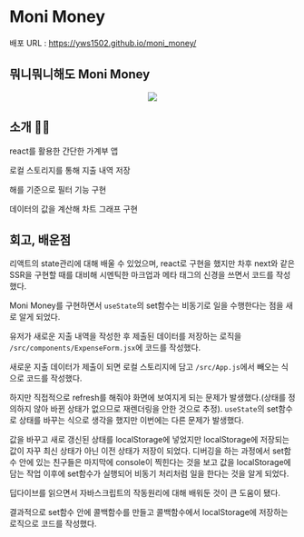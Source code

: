# Moni Money

배포 URL : https://yws1502.github.io/moni_money/

## 뭐니뭐니해도 Moni Money
<div align="center">
  <img src="https://user-images.githubusercontent.com/77317312/155909795-5e68632d-53f4-4100-97ad-49f6a041f3fb.png" />
</div>


## 소개 🙋‍♂️
react를 활용한 간단한 가계부 앱

로컬 스토리지를 통해 지출 내역 저장

해를 기준으로 필터 기능 구현

데이터의 값을 계산해 차트 그래프 구현


## 회고, 배운점

리액트의 state관리에 대해 배울 수 있었으며, react로 구현을 했지만 차후 next와 같은 SSR을 구현할 때를 대비해 시멘틱한 마크업과 메타 태그의 신경을 쓰면서 코드를 작성했다. 

Moni Money를 구현하면서 `useState`의 set함수는 비동기로 일을 수행한다는 점을 새로 알게 되었다.

유저가 새로운 지출 내역을 작성한 후 제출된 데이터를 저장하는 로직을 `/src/components/ExpenseForm.jsx`에 코드를 작성했다.

새로운 지출 데이터가 제출이 되면 로컬 스토리지에 담고 `/src/App.js`에서 빼오는 식으로 코드를 작성했다.

하지만 직접적으로 refresh를 해줘야 화면에 보여지게 되는 문제가 발생했다.(상태를 정의하지 않아 바뀐 상태가 없으므로 재렌더링을 안한 것으로 추정). 
`useState`의 set함수로 상태를 바꾸는 식으로 생각을 했지만 이번에는 다른 문제가 발생했다.

값을 바꾸고 새로 갱신된 상태를 localStorage에 넣었지만 localStorage에 저장되는 값이 자꾸 최신 상태가 아닌 이전 상태가 저장이 되었다. 디버깅을 하는 과정에서 set함수 안에 있는 친구들은 마지막에 console이 찍힌다는 것을 보고 값을 localStorage에 담는 작업 이후에 set함수가 실행되어 비동기 처리처럼 일을 한다는 것을 알게 되었다.

딥다이브를 읽으면서 자바스크립트의 작동원리에 대해 배워둔 것이 큰 도움이 됐다.

결과적으로 set함수 안에 콜백함수를 만들고 콜백함수에서 localStorage에 저장하는 로직으로 코드를 작성했다.
